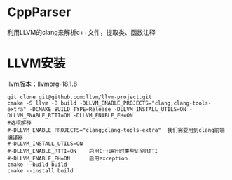 # CppParser
利用LLVM的clang来解析c++文件，提取类、函数注释

# LLVM安装
llvm版本：llvmorg-18.1.8
```
git clone git@github.com:llvm/llvm-project.git
cmake -S llvm -B build -DLLVM_ENABLE_PROJECTS="clang;clang-tools-extra" -DCMAKE_BUILD_TYPE=Release -DLLVM_INSTALL_UTILS=ON -DLLVM_ENABLE_RTTI=ON -DLLVM_ENABLE_EH=ON
#选项解释
#-DLLVM_ENABLE_PROJECTS="clang;clang-tools-extra"  我们需要用到clang前端编译器
#-DLLVM_INSTALL_UTILS=ON
#-DLLVM_ENABLE_RTTI=ON    启用C++运行时类型识别RTTI
#-DLLVM_ENABLE_EH=ON      启用exception
cmake --build build
cmake --install build
```
